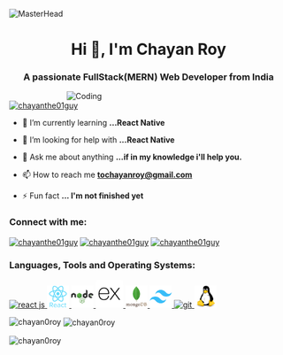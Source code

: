 ![MasterHead](https://firebasestorage.googleapis.com/v0/b/flexi-coding.appspot.com/o/dempgi7-520f8d5f-63d4-4453-8822-dbc149ae27f8.gif?alt=media&token=91c0c7b2-93c3-4029-b011-1a8703c5730d)
<h1 align="center">Hi 👋, I'm Chayan Roy</h1>
<h3 align="center">A passionate FullStack(MERN) Web Developer from India</h3>
<img align="right" alt="Coding" width="400" src="https://cdn.dribbble.com/users/1162077/screenshots/3848914/programmer.gif">

<p align="left"> <a href="https://twitter.com/chayanthe01guy" target="blank"><img src="https://img.shields.io/twitter/follow/chayanthe01guy?logo=twitter&style=for-the-badge" alt="chayanthe01guy" /></a> </p>

- 🌱 I’m currently learning **...React Native**

- 🤝 I’m looking for help with **...React Native**

- 💬 Ask me about anything **...if in my knowledge i'll help you.**

- 📫 How to reach me **tochayanroy@gmail.com**

- ⚡ Fun fact **... I'm not finished yet**

<h3 align="left">Connect with me:</h3>

<p align="left">
<a href="https://twitter.com/chayan0roy" target="blank"><img align="center" src="https://raw.githubusercontent.com/rahuldkjain/github-profile-readme-generator/master/src/images/icons/Social/twitter.svg" alt="chayanthe01guy" height="30" width="40" /></a>
<a href="https://fb.com/chayan0roy" target="blank"><img align="center" src="https://raw.githubusercontent.com/rahuldkjain/github-profile-readme-generator/master/src/images/icons/Social/facebook.svg" alt="chayanthe01guy" height="30" width="40" /></a>
<a href="https://instagram.com/chayan0roy" target="blank"><img align="center" src="https://raw.githubusercontent.com/rahuldkjain/github-profile-readme-generator/master/src/images/icons/Social/instagram.svg" alt="chayanthe01guy" height="30" width="40" /></a>
</p>

<h3 align="left">Languages, Tools and Operating Systems:</h3>
<p align="left"> 
 <a href="https://reactjs.org/" target="_blank" rel="noreferrer"> 
  <img src="https://cdn.worldvectorlogo.com/logos/react-native-1.svg" alt="react js" width="40" height="40"/> 
</a> 
 <a href="https://reactnative.dev/" target="_blank" rel="noreferrer"> 
  <img src="https://raw.githubusercontent.com/devicons/devicon/master/icons/react/react-original-wordmark.svg" alt="react native" width="40" height="40"/> 
</a> 
 <a href="https://nodejs.org" target="_blank" rel="noreferrer"> 
  <img src="https://raw.githubusercontent.com/devicons/devicon/master/icons/nodejs/nodejs-original-wordmark.svg" alt="nodejs" width="40" height="40"/> 
</a> 
<a href="https://expressjs.com" target="_blank" rel="noreferrer"> 
  <img src="https://github.com/devicons/devicon/blob/master/icons/express/express-original.svg" alt="express" width="40" height="40" style="background-color: white; padding: 5px; border-radius: 5px;"/> 
</a> 
<a href="https://www.mongodb.com/" target="_blank" rel="noreferrer"> 
  <img src="https://raw.githubusercontent.com/devicons/devicon/master/icons/mongodb/mongodb-original-wordmark.svg" alt="mongodb" width="40" height="40"/> 
</a> 
<a href="https://tailwindcss.com/" target="_blank" rel="noreferrer"> 
  <img src="https://github.com/devicons/devicon/blob/master/icons/tailwindcss/tailwindcss-original.svg" alt="tailwind css" width="40" height="40"/> 
</a>
<a href="https://git-scm.com/" target="_blank" rel="noreferrer"> 
  <img src="https://www.vectorlogo.zone/logos/git-scm/git-scm-icon.svg" alt="git" width="40" height="40"/> 
</a> 
<a href="https://www.linux.org/" target="_blank" rel="noreferrer"> 
  <img src="https://raw.githubusercontent.com/devicons/devicon/master/icons/linux/linux-original.svg" alt="linux" width="40" height="40"/> 
</a>
</p>


<p><img align="left" src="https://github-readme-stats.vercel.app/api/top-langs?username=chayan0roy&show_icons=true&locale=en&layout=compact&theme=tokyonight" alt="chayan0roy" /></p>

<p>&nbsp;<img align="center" src="https://github-readme-stats.vercel.app/api?username=chayan0roy&show_icons=true&locale=en&theme=tokyonight" alt="chayan0roy" /></p>

<p><img align="center" src="https://github-readme-streak-stats.herokuapp.com/?user=chayan0roy&&theme=tokyonight" alt="chayan0roy" /></p>
